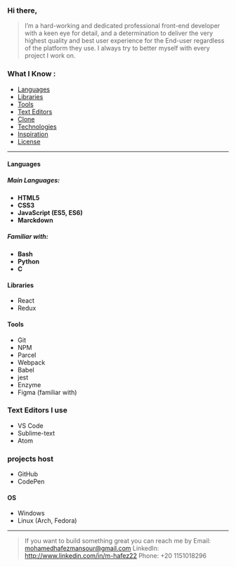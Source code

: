 ### Hi there,

>  I’m a hard-working and dedicated professional front-end developer with a keen eye for detail, and a determination to deliver the very highest quality and best user experience for the End-user regardless of the platform they use. I always try to better myself with every project I work on.

### **What I Know :**

- [Languages](#languages)
- [Libraries](#libraries)
- [Tools](#tools)
- [Text Editors](#text-editors-i-use)
- [Clone](#clone)
- [Technologies](#technologies)
- [Inspiration](#inspiration)
- [License](#license)
---
#### Languages
##### Main Languages:
  - **HTML5**
  - **CSS3**
  - **JavaScript (ES5, ES6)**
  - **Marckdown**

##### Familiar with:
  - **Bash**
  - **Python**
  - **C**

#### Libraries
- React
- Redux


#### Tools
  - Git
  - NPM
  - Parcel
  - Webpack
  - Babel
  - jest
  - Enzyme
  - Figma (familiar with)

### Text Editors I use
  - VS Code
  - Sublime-text
  - Atom

### projects host
- GitHub
- CodePen

#### OS
  - Windows
  - Linux (Arch, Fedora)

---
> If you want to build something great you can reach me by
Email: mohamedhafezmansour@gmail.com
LinkedIn: http://www.linkedin.com/in/m-hafez22
Phone: +20 1151018296